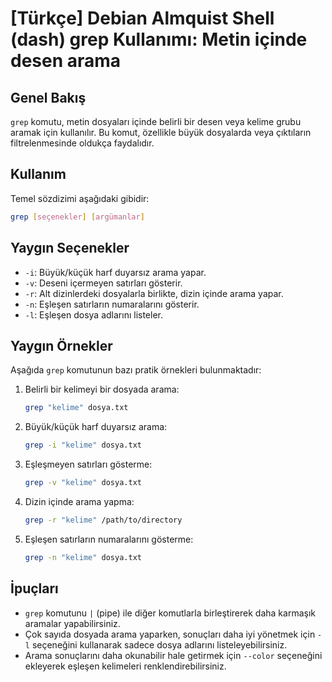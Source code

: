 # [Türkçe] Debian Almquist Shell (dash) grep Kullanımı: Metin içinde desen arama

## Genel Bakış
`grep` komutu, metin dosyaları içinde belirli bir desen veya kelime grubu aramak için kullanılır. Bu komut, özellikle büyük dosyalarda veya çıktıların filtrelenmesinde oldukça faydalıdır.

## Kullanım
Temel sözdizimi aşağıdaki gibidir:

```bash
grep [seçenekler] [argümanlar]
```

## Yaygın Seçenekler
- `-i`: Büyük/küçük harf duyarsız arama yapar.
- `-v`: Deseni içermeyen satırları gösterir.
- `-r`: Alt dizinlerdeki dosyalarla birlikte, dizin içinde arama yapar.
- `-n`: Eşleşen satırların numaralarını gösterir.
- `-l`: Eşleşen dosya adlarını listeler.

## Yaygın Örnekler
Aşağıda `grep` komutunun bazı pratik örnekleri bulunmaktadır:

1. Belirli bir kelimeyi bir dosyada arama:
   ```bash
   grep "kelime" dosya.txt
   ```

2. Büyük/küçük harf duyarsız arama:
   ```bash
   grep -i "kelime" dosya.txt
   ```

3. Eşleşmeyen satırları gösterme:
   ```bash
   grep -v "kelime" dosya.txt
   ```

4. Dizin içinde arama yapma:
   ```bash
   grep -r "kelime" /path/to/directory
   ```

5. Eşleşen satırların numaralarını gösterme:
   ```bash
   grep -n "kelime" dosya.txt
   ```

## İpuçları
- `grep` komutunu `|` (pipe) ile diğer komutlarla birleştirerek daha karmaşık aramalar yapabilirsiniz.
- Çok sayıda dosyada arama yaparken, sonuçları daha iyi yönetmek için `-l` seçeneğini kullanarak sadece dosya adlarını listeleyebilirsiniz.
- Arama sonuçlarını daha okunabilir hale getirmek için `--color` seçeneğini ekleyerek eşleşen kelimeleri renklendirebilirsiniz.